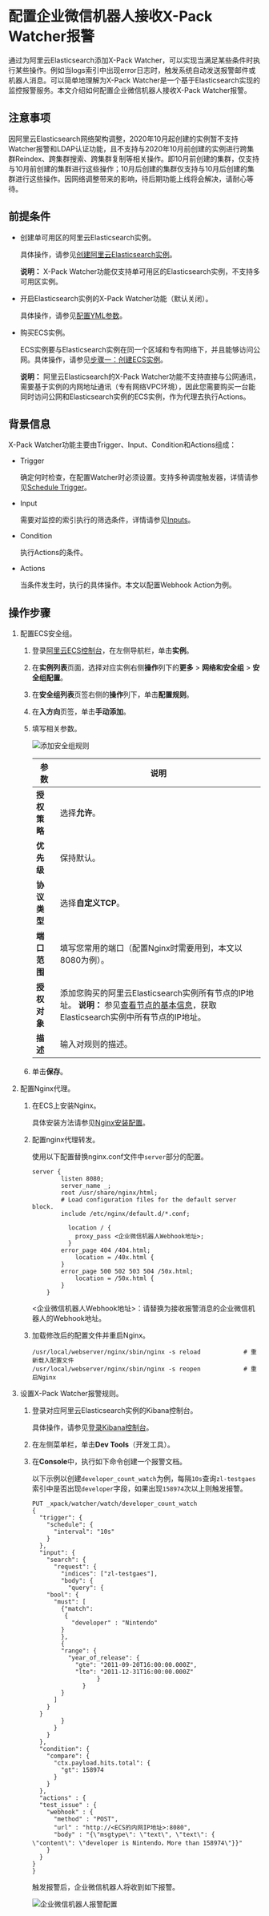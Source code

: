# 配置企业微信机器人接收X-Pack Watcher报警

通过为阿里云Elasticsearch添加X-Pack Watcher，可以实现当满足某些条件时执行某些操作。例如当logs索引中出现error日志时，触发系统自动发送报警邮件或机器人消息。可以简单地理解为X-Pack Watcher是一个基于Elasticsearch实现的监控报警服务。本文介绍如何配置企业微信机器人接收X-Pack Watcher报警。

## 注意事项

因阿里云Elasticsearch网络架构调整，2020年10月起创建的实例暂不支持Watcher报警和LDAP认证功能，且不支持与2020年10月前创建的实例进行跨集群Reindex、跨集群搜索、跨集群复制等相关操作。即10月前创建的集群，仅支持与10月前创建的集群进行这些操作；10月后创建的集群仅支持与10月后创建的集群进行这些操作。因网络调整带来的影响，待后期功能上线将会解决，请耐心等待。

## 前提条件

-   创建单可用区的阿里云Elasticsearch实例。

    具体操作，请参见[创建阿里云Elasticsearch实例](/cn.zh-CN/Elasticsearch/快速入门/步骤一：创建实例/创建阿里云Elasticsearch实例.md)。

    **说明：** X-Pack Watcher功能仅支持单可用区的Elasticsearch实例，不支持多可用区实例。

-   开启Elasticsearch实例的X-Pack Watcher功能（默认关闭）。

    具体操作，请参见[配置YML参数](/cn.zh-CN/Elasticsearch/集群配置/配置YML参数.md)。

-   购买ECS实例。

    ECS实例要与Elasticsearch实例在同一个区域和专有网络下，并且能够访问公网。具体操作，请参见[步骤一：创建ECS实例](/cn.zh-CN/快速入门/通过控制台使用ECS实例（详细版）/Linux系统实例快速入门.md)。

    **说明：** 阿里云Elasticsearch的X-Pack Watcher功能不支持直接与公网通讯，需要基于实例的内网地址通讯（专有网络VPC环境），因此您需要购买一台能同时访问公网和Elasticsearch实例的ECS实例，作为代理去执行Actions。


## 背景信息

X-Pack Watcher功能主要由Trigger、Input、Condition和Actions组成：

-   Trigger

    确定何时检查，在配置Watcher时必须设置。支持多种调度触发器，详情请参见[Schedule Trigger](https://www.elastic.co/guide/en/x-pack/5.5/trigger-schedule.html)。

-   Input

    需要对监控的索引执行的筛选条件，详情请参见[Inputs](https://www.elastic.co/guide/en/x-pack/5.5/input.html)。

-   Condition

    执行Actions的条件。

-   Actions

    当条件发生时，执行的具体操作。本文以配置Webhook Action为例。


## 操作步骤

1.  配置ECS安全组。

    1.  登录[阿里云ECS控制台](https://ecs.console.aliyun.com)，在左侧导航栏，单击**实例**。

    2.  在**实例列表**页面，选择对应实例右侧**操作**列下的**更多** \> **网络和安全组** \> **安全组配置**。

    3.  在**安全组列表**页签右侧的**操作**列下，单击**配置规则**。

    4.  在**入方向**页签，单击**手动添加**。

    5.  填写相关参数。

        ![添加安全组规则](https://static-aliyun-doc.oss-accelerate.aliyuncs.com/assets/img/zh-CN/6706320061/p49922.png)

        |参数|说明|
        |--|--|
        |**授权策略**|选择**允许**。|
        |**优先级**|保持默认。|
        |**协议类型**|选择**自定义TCP**。|
        |**端口范围**|填写您常用的端口（配置Nginx时需要用到，本文以8080为例）。|
        |**授权对象**|添加您购买的阿里云Elasticsearch实例所有节点的IP地址。 **说明：** 参见[查看节点的基本信息](/cn.zh-CN/Elasticsearch/实例管理/查看集群状态和节点信息.md)，获取Elasticsearch实例中所有节点的IP地址。 |
        |**描述**|输入对规则的描述。|

    6.  单击**保存**。

2.  配置Nginx代理。

    1.  在ECS上安装Nginx。

        具体安装方法请参见[Nginx安装配置](http://www.runoob.com/linux/nginx-install-setup.html)。

    2.  配置nginx代理转发。

        使用以下配置替换nginx.conf文件中`server`部分的配置。

        ```
        server {
                listen 8080;
                server_name _;
                root /usr/share/nginx/html;
                # Load configuration files for the default server block.
                include /etc/nginx/default.d/*.conf;
        
                  location / {
                    proxy_pass <企业微信机器人Webhook地址>;
                  }
                error_page 404 /404.html;
                    location = /40x.html {
                }
                error_page 500 502 503 504 /50x.html;
                    location = /50x.html {
                }
            }
        ```

        <企业微信机器人Webhook地址\>：请替换为接收报警消息的企业微信机器人的Webhook地址。

    3.  加载修改后的配置文件并重启Nginx。

        ```
        /usr/local/webserver/nginx/sbin/nginx -s reload            # 重新载入配置文件
        /usr/local/webserver/nginx/sbin/nginx -s reopen            # 重启Nginx
        ```

3.  设置X-Pack Watcher报警规则。

    1.  登录对应阿里云Elasticsearch实例的Kibana控制台。

        具体操作，请参见[登录Kibana控制台](/cn.zh-CN/Elasticsearch/可视化控制/Kibana/登录Kibana控制台.md)。

    2.  在左侧菜单栏，单击**Dev Tools**（开发工具）。

    3.  在**Console**中，执行如下命令创建一个报警文档。

        以下示例以创建`developer_count_watch`为例，每隔`10s`查询`zl-testgaes`索引中是否出现`developer`字段，如果出现`158974`次以上则触发报警。

        ```
        PUT _xpack/watcher/watch/developer_count_watch
        {
          "trigger": {
            "schedule": {
              "interval": "10s"
            }
          },
          "input": {
            "search": {
              "request": {
                "indices": ["zl-testgaes"],
                "body": {
                  "query": {
            "bool": {
              "must": [
                {"match": 
                 {
                   "developer" : "Nintendo"    
                }
                },
                {
                "range": {
                  "year_of_release": {
                    "gte": "2011-09-20T16:00:00.000Z",
                    "lte": "2011-12-31T16:00:00.000Z"
                          }
                      }
                }
              ]
            } 
          }
                }
              }
            }
          },
          "condition": {
            "compare": {
              "ctx.payload.hits.total": {
                "gt": 158974
              }
            }
          },
          "actions" : {
          "test_issue" : {
            "webhook" : {
              "method" : "POST",
              "url" : "http://<ECS的内网IP地址>:8080",
              "body" : "{\"msgtype\": \"text\", \"text\": { \"content\": \"developer is Nintendo，More than 158974\"}}"
            }
          }
        }
        }
        ```

        触发报警后，企业微信机器人将收到如下报警。

        ![企业微信机器人报警配置](https://static-aliyun-doc.oss-accelerate.aliyuncs.com/assets/img/zh-CN/6706320061/p166882.png)


